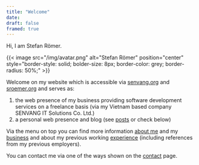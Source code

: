 ```yaml
---
title: "Welcome"
date:
draft: false
framed: true
---
```


Hi, I am Stefan Römer.

{{< image src="/img/avatar.png" alt="Stefan Römer" position="center" style="border-style: solid; bolder-size: 8px; border-color: grey; border-radius: 50%;" >}}

Welcome on my website which is accessible via [senvang.org](https://senvang.org)
and [sroemer.org](https://sroemer.org) and serves as:

1. the web presence of my business providing software development services on a
   freelance basis (via my Vietnam based company SENVANG IT Solutions Co. Ltd.)
2. a personal web presence and blog (see [posts](/posts) or check below)

Via the menu on top you can find more information [about me](/about) and my
[business](/business) and about my previous working [experience](/experience)
(including references from my previous employers).

You can contact me via one of the ways shown on the [contact](/contact) page.